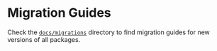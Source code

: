# Migration Guides

Check the [`docs/migrations`](./docs/migrations/) directory to find migration guides for new versions of all packages.

